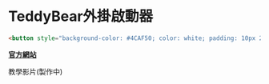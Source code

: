 # TeddyBear外掛啟動器
```html
<button style="background-color: #4CAF50; color: white; padding: 10px 24px; border: none; border-radius: 4px;">Click me</button>
```

**[官方網站](https://bearshenmin.github.io/)**

教學影片(製作中)